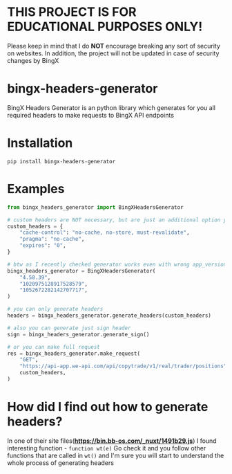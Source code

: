 # THIS PROJECT IS FOR EDUCATIONAL PURPOSES ONLY!

Please keep in mind that I do **NOT** encourage breaking any sort of security on websites. In addition, the project will not be updated in case of security changes by BingX

# bingx-headers-generator

BingX Headers Generator is an python library which generates for you all required headers to make requests to BingX API endpoints

# Installation

```
pip install bingx-headers-generator
```

# Examples

```python
from bingx_headers_generator import BingXHeadersGenerator

# custom headers are NOT necessary, but are just an additional option you can pass to request
custom_headers = {
    "cache-control": "no-cache, no-store, must-revalidate",
    "pragma": "no-cache",
    "expires": "0",
}

# btw as I recently checked generator works even with wrong app_version but I left that option in advance of BingX API changes
bingx_headers_generator = BingXHeadersGenerator(
    "4.58.39",
    "1020975128917528579",
    "1052672282142707717",
)

# you can only generate headers
headers = bingx_headers_generator.generate_headers(custom_headers)

# also you can generate just sign header
sign = bingx_headers_generator.generate_sign()

# or you can make full request
res = bingx_headers_generator.make_request(
    "GET",
    "https://api-app.we-api.com/api/copytrade/v1/real/trader/positions",
    custom_headers,
)

```

# How did I find out how to generate headers?

In one of their site files(**https://bin.bb-os.com/_nuxt/1491b29.js**) I found interesting function - `function wt(e)` Go check it and you follow other functions that are called in `wt()` and I'm sure you will start to understand the whole process of generating headers
